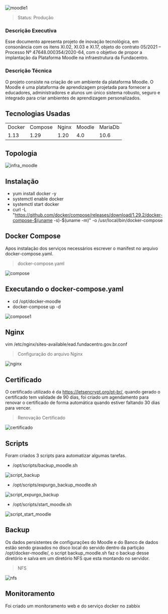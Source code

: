 ![moodle1](https://user-images.githubusercontent.com/114024164/196735400-be7d8bbd-255c-4ab6-9fcb-320a043709c2.jpg)

> Status: Produção

### Descrição Executiva

Esse documento apresenta projeto de inovação tecnológica, em consonância com os itens XI.02, XI.03 e XI.17, objeto do contrato 05/2021 – Processo Nº 47648.000354/2020-64, com o objetivo de propor a implantação da Plataforma Moodle na infraestrutura da Fundacentro.

### Descrição Técnica

O projeto consiste na criação de um ambiente da plataforma Moodle. O Moodle é uma plataforma de aprendizagem projetada para fornecer a educadores, administradores e alunos um único sistema robusto, seguro e integrado para criar ambientes de aprendizagem personalizados.

## Tecnologias Usadas
<table>
  <tr>
     <td>Docker</td>
	 <td>Compose</td>
  <td>Nginx</td>
    <td>Moodle</td>
	  <td>MariaDb</td>
  </tr>
  <tr>
     <td>1.13</td>
	 <td>1.29</td>
   <td>1.20</td>   
   <td>4.0</td>
   <td>10.6</td>
  </tr>	 
</table>

## Topologia
![infra_moodle](https://user-images.githubusercontent.com/114024164/196743875-42f83b85-34cb-4348-8abe-eb0e6f6f5fa0.png)

## Instalação
+ yum install docker -y
+ systemctl enable docker
+ systemctl start docker
+ curl -L "https://github.com/docker/compose/releases/download/1.29.2/docker-compose-$(uname -s)-$(uname -m)" -o /usr/local/bin/docker-compose

## Docker Compose
Apos instalação dos serviços necessários escrever o manifest no arquivo docker-compose.yaml.
> docker-compose.yaml

![compose](https://user-images.githubusercontent.com/114024164/196747558-6f0aab6a-53da-41f7-bcbf-239a07a3a474.JPG)

## Executando o docker-compose.yaml
+ cd /opt/docker-moodle
+ docker-compose up -d

![compose1](https://user-images.githubusercontent.com/114024164/196748771-52cda449-0e30-43a0-97ff-d1122c609a5a.JPG)

## Nginx
vim  /etc/nginx/sites-available/ead.fundacentro.gov.br.conf
> Configuração do arquivo Nginx

![nginx](https://user-images.githubusercontent.com/114024164/196750680-bc238137-3fd0-494b-b94a-37c242c92fdd.JPG)

## Certificado
O certificado utilizado é da https://letsencrypt.org/pt-br/, quando gerado o certificado tem validade de 90 dias, foi criado um agendamento para renovar o certificado de forma automática quando estiver faltando 30 dias para vencer.

> Renovação Certificado

![certificado](https://user-images.githubusercontent.com/114024164/196755028-cff801f0-815e-4bb6-b03c-b6df26b302a6.JPG)

## Scripts
Foram criados 3 scripts para automatizar algumas tarefas.
* /opt/scripts/backup_moodle.sh

![script_backup](https://user-images.githubusercontent.com/114024164/196757390-5feddcba-0490-4412-b1e4-8c2413cf6ebf.JPG)

* /opt/scripts/expurgo_backup_moodle.sh

![script_expurgo_backup](https://user-images.githubusercontent.com/114024164/196757670-866d9780-0b6d-4af7-9a6b-5109c42a6a3d.JPG)

* /opt/scripts/start_moodle.sh

![script_start_moodle](https://user-images.githubusercontent.com/114024164/196757910-549d579e-baae-4ad8-be97-149bac1050ed.JPG)

## Backup
Os dados persistentes de configurações do Moodle e do Banco de dados estão sendo gravados no disco local do servido dentro da partição /opt/docker-moodle/, o script backup_moodle.sh faz o backup desse diretório e salva em um diretório NFS que esta montando no servidor.

> NFS

![nfs](https://user-images.githubusercontent.com/114024164/196759154-7e7e7c4c-7eb6-4bcb-9e0b-0af57eac41b9.JPG)

## Monitoramento
Foi criado um monitoramento web e do serviço docker no zabbix





